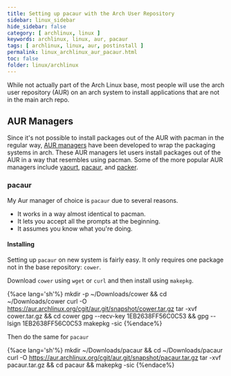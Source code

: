 ```yaml
---
title: Setting up pacaur with the Arch User Repository
sidebar: linux_sidebar
hide_sidebar: false
category: [ archlinux, linux ]
keywords: archlinux, linux, aur, pacaur
tags: [ archlinux, linux, aur, postinstall ]
permalink: linux_archlinux_aur_pacaur.html
toc: false
folder: linux/archlinux
---
```


While not actually part of the Arch Linux base, most people will use the arch user repository (AUR) on an arch system to install applications that are not in the main arch repo.

## AUR Managers

Since it's not possible to install packages out of the AUR with pacman in the regular way, [AUR managers](https://wiki.archlinux.org/index.php/AUR_helpers) have been developed to wrap the packaging systems in arch. These AUR managers let users install packages out of the AUR in a way that resembles using pacman. Some of the more popular AUR managers include [yaourt](https://github.com/archlinuxfr/yaourt), [pacaur](https://github.com/rmarquis/pacaur), and [packer](https://github.com/keenerd/packer).

### pacaur

My Aur manager of choice is ```pacaur``` due to several reasons.

*   It works in a way almost identical to pacman.
*   It lets you accept all the prompts at the beginning.
*   It assumes you know what you're doing.

#### Installing

Setting up ```pacaur``` on new system is fairly easy. It only requires one package not in the base repository: ```cower```.

Download ```cower``` using ```wget``` or ```curl``` and then install using ```makepkg```.

{%ace lang='sh'%}
mkdir -p ~/Downloads/cower && cd ~/Downloads/cower
curl -O https://aur.archlinux.org/cgit/aur.git/snapshot/cower.tar.gz
tar -xvf cower.tar.gz && cd cower
gpg --recv-key 1EB2638FF56C0C53 && gpg --lsign 1EB2638FF56C0C53
makepkg -sic
{%endace%}

Then do the same for ```pacaur```

{%ace lang='sh'%}
mkdir ~/Downloads/pacaur && cd ~/Downloads/pacaur
curl -O https://aur.archlinux.org/cgit/aur.git/snapshot/pacaur.tar.gz
tar -xvf pacaur.tar.gz && cd pacaur && makepkg -sic
{%endace%}
